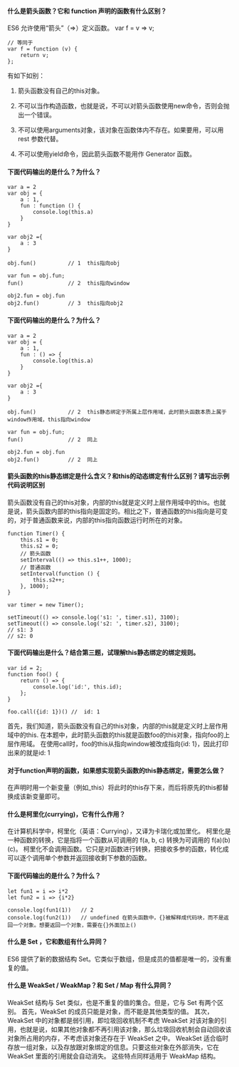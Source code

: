 #### 什么是箭头函数？它和 function 声明的函数有什么区别？
ES6 允许使用“箭头”（=>）定义函数。
    var f = v => v;

    // 等同于
    var f = function (v) {
        return v;
    };

有如下如别：
1. 箭头函数没有自己的this对象。

2. 不可以当作构造函数，也就是说，不可以对箭头函数使用new命令，否则会抛出一个错误。

3. 不可以使用arguments对象，该对象在函数体内不存在。如果要用，可以用 rest 参数代替。

4. 不可以使用yield命令，因此箭头函数不能用作 Generator 函数。
#### 下面代码输出的是什么？为什么？

    var a = 2
    var obj = {
        a : 1,
        fun : function () {
            console.log(this.a)
        }
    }

    var obj2 ={
        a : 3
    }

    obj.fun()          // 1  this指向obj

    var fun = obj.fun;
    fun()              // 2  this指向window

    obj2.fun = obj.fun
    obj2.fun()         // 3  this指向obj2


#### 下面代码输出的是什么？为什么？

    var a = 2
    var obj = {
        a : 1,
        fun : () => {
            console.log(this.a)
        }
    }

    var obj2 ={
        a : 3
    }

    obj.fun()          // 2  this静态绑定于所属上层作用域，此时箭头函数本质上属于window作用域，this指向window

    var fun = obj.fun;
    fun()              // 2  同上

    obj2.fun = obj.fun
    obj2.fun()         // 2  同上


#### 箭头函数的this静态绑定是什么含义？和this的动态绑定有什么区别？请写出示例代码说明区别
箭头函数没有自己的this对象，内部的this就是定义时上层作用域中的this。也就是说，箭头函数内部的this指向是固定的。相比之下，普通函数的this指向是可变的，对于普通函数来说，内部的this指向函数运行时所在的对象。

    function Timer() {
        this.s1 = 0;
        this.s2 = 0;
        // 箭头函数
        setInterval(() => this.s1++, 1000);
        // 普通函数
        setInterval(function () {
            this.s2++;
        }, 1000);
    }

    var timer = new Timer();

    setTimeout(() => console.log('s1: ', timer.s1), 3100);
    setTimeout(() => console.log('s2: ', timer.s2), 3100);
    // s1: 3
    // s2: 0

#### 下面代码输出是什么？结合第三题，试理解this静态绑定的绑定规则。

    var id = 2;
    function foo() {
        return () => {
            console.log('id:', this.id);
        };
    }

    foo.call({id: 1})() //  id: 1
首先，我们知道，箭头函数没有自己的this对象，内部的this就是定义时上层作用域中的this.
在本题中，此时箭头函数的this就是函数foo的this对象，指向foo的上层作用域。
在使用call时，foo的this从指向window被改成指向{id: 1}，因此打印出来的就是id: 1

#### 对于function声明的函数，如果想实现箭头函数的this静态绑定，需要怎么做？
在声明时用一个新变量（例如_this）将此时的this存下来，而后将原先的this都替换成该新变量即可。

#### 什么是柯里化(currying)，它有什么作用？
在计算机科学中，柯里化（英语：Currying），又译为卡瑞化或加里化。
柯里化是一种函数的转换，它是指将一个函数从可调用的 f(a, b, c) 转换为可调用的 f(a)(b)(c)。
柯里化不会调用函数。它只是对函数进行转换，把接收多参的函数，转化成可以逐个调用单个参数并返回接收剩下参数的函数。

#### 下面代码输出的是什么？为什么？

    let fun1 = i => i*2
    let fun2 = i => {i*2}

    console.log(fun1(1))   // 2
    console.log(fun2(1))   // undefined 在箭头函数中，{}被解释成代码块，而不是返回一个对象。想要返回一个对象，需要在{}外面加上()

#### 什么是 Set ，它和数组有什么异同？
ES6 提供了新的数据结构 Set。它类似于数组，但是成员的值都是唯一的，没有重复的值。

#### 什么是 WeakSet / WeakMap？和 Set / Map 有什么异同？
WeakSet 结构与 Set 类似，也是不重复的值的集合。但是，它与 Set 有两个区别。
首先，WeakSet 的成员只能是对象，而不能是其他类型的值。
其次，WeakSet 中的对象都是弱引用，即垃圾回收机制不考虑 WeakSet 对该对象的引用，也就是说，如果其他对象都不再引用该对象，那么垃圾回收机制会自动回收该对象所占用的内存，不考虑该对象还存在于 WeakSet 之中。
WeakSet 适合临时存放一组对象，以及存放跟对象绑定的信息。只要这些对象在外部消失，它在 WeakSet 里面的引用就会自动消失。
这些特点同样适用于 WeakMap 结构。